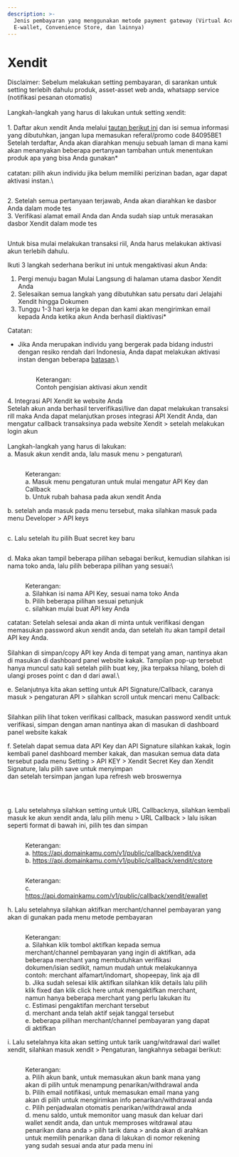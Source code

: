 ```yaml
---
description: >-
  Jenis pembayaran yang menggunakan metode payment gateway (Virtual Account,
  E-wallet, Convenience Store, dan lainnya)
---
```


# Xendit

Disclaimer: Sebelum melakukan setting pembayaran, di sarankan untuk setting terlebih dahulu produk, asset-asset web anda, whatsapp service (notifikasi pesanan otomatis)\
\
Langkah-langkah yang harus di lakukan untuk setting xendit:\
\
1\. Daftar akun xendit Anda melalui [tautan berikut ini](https://dashboard.xendit.co/register/1) dan isi semua informasi yang dibutuhkan, jangan lupa memasukan referal/promo code 84095BE1\
Setelah terdaftar, Anda akan diarahkan menuju sebuah laman di mana kami akan menanyakan beberapa pertanyaan tambahan untuk menentukan produk apa yang bisa Anda gunakan\*\
\
catatan: pilih akun individu jika belum memiliki perizinan badan, agar dapat aktivasi instan.\


<figure><img src="../../.gitbook/assets/daftar xendit.png" alt=""><figcaption></figcaption></figure>

2\. Setelah semua pertanyaan terjawab, Anda akan diarahkan ke dasbor Anda dalam mode tes\
3\. Verifikasi alamat email Anda dan Anda sudah siap untuk merasakan dasbor Xendit dalam mode tes

<figure><img src="../../.gitbook/assets/akun test xendit (3).png" alt=""><figcaption></figcaption></figure>

Untuk bisa mulai melakukan transaksi riil, Anda harus melakukan aktivasi akun terlebih dahulu.&#x20;

Ikuti 3 langkah sederhana berikut ini untuk mengaktivasi akun Anda:

1. Pergi menuju bagan Mulai Langsung di halaman utama dasbor Xendit Anda
2. Selesaikan semua langkah yang dibutuhkan satu persatu dari Jelajahi Xendit hingga Dokumen
3. Tunggu 1-3 hari kerja ke depan dan kami akan mengirimkan email kepada Anda ketika akun Anda berhasil diaktivasi\*

Catatan:

*   Jika Anda merupakan individu yang bergerak pada bidang industri dengan resiko rendah dari Indonesia, Anda dapat melakukan aktivasi instan dengan beberapa [batasan](https://docs.xendit.co/id/getting-started/activate-account#ketersediaan-produk-dan-fitur).\


    <figure><img src="../../.gitbook/assets/Account+Activation+OW (1).gif" alt=""><figcaption><p>Keterangan:<br>Contoh pengisian aktivasi akun xendit</p></figcaption></figure>



4\. Integrasi API Xendit ke website Anda\
Setelah akun anda berhasil terverifikasi/live dan dapat melakukan transaksi rill maka Anda dapat melanjutkan proses integrasi API Xendit Anda, dan mengatur callback transaksinya pada website Xendit > setelah melakukan login akun\
\
Langkah-langkah yang harus di lakukan:\
a. Masuk akun xendit anda, lalu masuk menu > pengaturan\


<figure><img src="../../.gitbook/assets/laman dashboard xendit.png" alt=""><figcaption><p>Keterangan: <br>a. Masuk menu pengaturan untuk mulai mengatur API Key dan Callback<br>b. Untuk rubah bahasa pada akun xendit Anda</p></figcaption></figure>

b. setelah anda masuk pada menu tersebut, maka silahkan masuk pada menu Developer > API keys

<figure><img src="../../.gitbook/assets/xendit setup api (1).png" alt=""><figcaption></figcaption></figure>

c.  Lalu setelah itu pilih Buat secret key baru&#x20;

<figure><img src="../../.gitbook/assets/api keys xendit - Copy.png" alt=""><figcaption></figcaption></figure>

d. Maka akan tampil beberapa pilihan sebagai berikut, kemudian silahkan isi nama toko anda, lalu pilih beberapa pilihan yang sesuai:\


<figure><img src="../../.gitbook/assets/api keys xendit 1.png" alt=""><figcaption><p>Keterangan:<br>a. Silahkan isi nama API Key, sesuai nama toko Anda<br>b. Pilih beberapa pilihan sesuai petunjuk<br>c. silahkan mulai buat API key Anda</p></figcaption></figure>

catatan: Setelah selesai anda akan di minta untuk verifikasi dengan memasukan password akun xendit anda, dan setelah itu akan tampil detail API key Anda.\
\
Silahkan di simpan/copy API key Anda di tempat yang aman, nantinya akan di masukan di dashboard panel website kakak. Tampilan pop-up tersebut hanya muncul satu kali setelah pilih buat key, jika terpaksa hilang, boleh di ulangi proses point c dan d dari awal.\


e. Selanjutnya kita akan setting untuk API Signature/Callback, caranya masuk > pengaturan API > silahkan scroll untuk mencari menu Callback:

<figure><img src="../../.gitbook/assets/api xendit 3 (1).png" alt=""><figcaption></figcaption></figure>

Silahkan pilih lihat token verifikasi callback, masukan password xendit untuk verifikasi, simpan dengan aman nantinya akan di masukan di dashboard panel website kakak

f. Setelah dapat semua data API Key dan API Signature silahkan kakak, login kembali panel dashboard member kakak, dan masukan semua data data tersebut pada menu Setting > API KEY > Xendit Secret Key dan Xendit Signature, lalu pilih save untuk menyimpan \
dan setelah tersimpan jangan lupa refresh web broswernya

<figure><img src="../../.gitbook/assets/xen 1.png" alt=""><figcaption><p><br></p></figcaption></figure>

g. Lalu setelahnya silahkan setting untuk URL Callbacknya, silahkan kembali masuk ke akun xendit anda, lalu pilih menu > URL Callback > lalu isikan seperti format di bawah ini, pilih tes dan simpan

<figure><img src="../../.gitbook/assets/api keys 4.png" alt=""><figcaption><p>Keterangan: <br>a. <a href="https://api.domainkamu.com/v1/public/callback/xendit/va">https://api.domainkamu.com/v1/public/callback/xendit/va</a><br>b. <a href="https://api.domainkamu.com/v1/public/callback/xendit/cstore">https://api.domainkamu.com/v1/public/callback/xendit/cstore</a></p></figcaption></figure>

<figure><img src="../../.gitbook/assets/api keys 5.png" alt=""><figcaption><p>Keterangan:<br>c. <a href="https://api.domainkamu.com/v1/public/callback/xendit/ewallet">https://api.domainkamu.com/v1/public/callback/xendit/ewallet</a></p></figcaption></figure>

h. Lalu setelahnya silahkan aktifkan merchant/channel pembayaran yang akan di gunakan pada menu metode pembayaran

<figure><img src="../../.gitbook/assets/metode pembayaran chanel xendit.png" alt=""><figcaption><p>Keterangan:<br>a. Silahkan klik tombol aktifkan kepada semua merchant/channel pembayaran yang ingin di aktifkan, ada beberapa merchant yang membutuhkan verifikasi dokumen/isian sedikit, namun mudah untuk melakukannya contoh: merchant alfamart/indomart, shopeepay, link aja dll<br>b. Jika sudah selesai klik aktifkan silahkan klik details lalu pilih klik fixed dan klik click here untuk mengaktifkan merchant, namun hanya beberapa merchant yang perlu lakukan itu<br>c. Estimasi pengaktifan merchant tersebut<br>d. merchant anda telah aktif sejak tanggal tersebut<br>e. beberapa pilihan merchant/channel pembayaran yang dapat di aktifkan</p></figcaption></figure>

i. Lalu setelahnya kita akan setting untuk tarik uang/witdrawal dari wallet xendit, silahkan masuk xendit > Pengaturan, langkahnya sebagai berikut:

<figure><img src="../../.gitbook/assets/menu wd xendit.png" alt=""><figcaption><p>Keterangan:<br>a. Pilih akun bank, untuk memasukan akun bank mana yang akan di pilih untuk menampung penarikan/withdrawal anda<br>b. Pilih email notifikasi, untuk memasukan email mana yang akan di pilih untuk mengirimkan info penarikan/withdrawal anda<br>c. Pilih penjadwalan otomatis penarikan/withdrawal anda<br>d. menu saldo, untuk memonitor uang masuk dan keluar dari wallet xendit anda, dan untuk memproses witdrawal atau penarikan dana anda > pilih tarik dana > anda akan di arahkan untuk memilih penarikan dana di lakukan di nomor rekening yang sudah sesuai anda atur pada menu ini</p></figcaption></figure>
